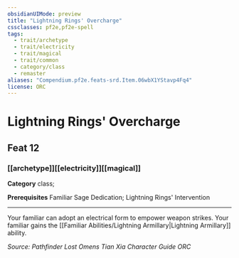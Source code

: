 ```yaml
---
obsidianUIMode: preview
title: "Lightning Rings' Overcharge"
cssclasses: pf2e,pf2e-spell
tags:
  - trait/archetype
  - trait/electricity
  - trait/magical
  - trait/common
  - category/class
  - remaster
aliases: "Compendium.pf2e.feats-srd.Item.06wbX1YStavp4Fq4"
license: ORC
---
```

# Lightning Rings' Overcharge
## Feat 12
### [[archetype]][[electricity]][[magical]]

**Category** class; 



**Prerequisites** Familiar Sage Dedication; Lightning Rings' Intervention
* * *
Your familiar can adopt an electrical form to empower weapon strikes. Your familiar gains the [[Familiar Abilities/Lightning Armillary|Lightning Armillary]] ability.

*Source: Pathfinder Lost Omens Tian Xia Character Guide*
*ORC*